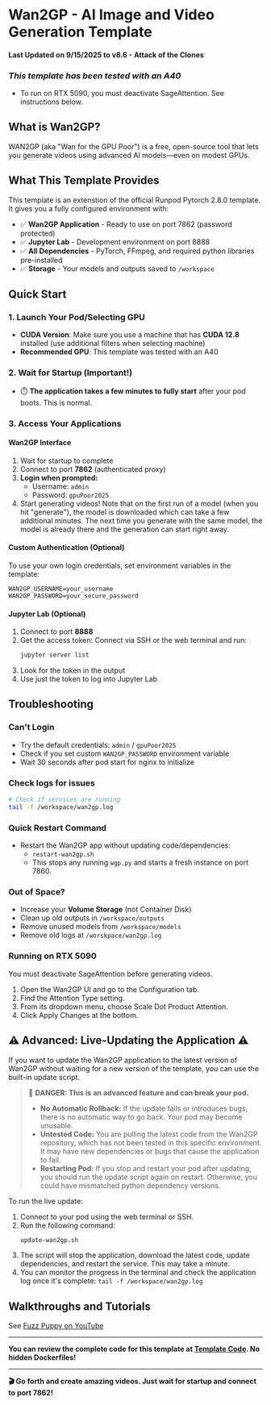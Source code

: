 # Wan2GP - AI Image and Video Generation Template

#### Last Updated on 9/15/2025 to v8.6 - Attack of the Clones

### _This template has been tested with an A40_

- To run on RTX 5090, you must deactivate SageAttention. See instructions below.

## What is Wan2GP?

WAN2GP (aka "Wan for the GPU Poor") is a free, open-source tool that lets you generate videos using advanced AI models—even on modest GPUs.

## What This Template Provides

This template is an extenstion of the official Runpod Pytorch 2.8.0 template. It gives you a fully configured environment with:

- ✅ **Wan2GP Application** - Ready to use on port 7862 (password protected)
- ✅ **Jupyter Lab** - Development environment on port 8888
- ✅ **All Dependencies** - PyTorch, FFmpeg, and required python libraries pre-installed
- ✅ **Storage** - Your models and outputs saved to `/workspace`

## Quick Start

### 1. Launch Your Pod/Selecting GPU

- **CUDA Version**: Make sure you use a machine that has **CUDA 12.8** installed (use additional filters when selecting machine)
- **Recommended GPU**: This template was tested with an A40

### 2. Wait for Startup (Important!)

- ⏱️ **The application takes a few minutes to fully start** after your pod boots. This is normal.

### 3. Access Your Applications

#### Wan2GP Interface

1. Wait for startup to complete
2. Connect to port **7862** (authenticated proxy)
3. **Login when prompted:**
   - Username: `admin`
   - Password: `gpuPoor2025`
4. Start generating videos! Note that on the first run of a model (when you hit "generate"), the model is downloaded which can take a few additional minutes. The next time you generate with the same model, the model is already there and the generation can start right away.

#### Custom Authentication (Optional)

To use your own login credentials, set environment variables in the template:

```
WAN2GP_USERNAME=your_username
WAN2GP_PASSWORD=your_secure_password
```

#### Jupyter Lab (Optional)

1. Connect to port **8888**
2. Get the access token: Connect via SSH or the web terminal and run:
   ```bash
   jupyter server list
   ```
3. Look for the token in the output
4. Use just the token to log into Jupyter Lab

## Troubleshooting

### Can't Login

- Try the default credentials: `admin` / `gpuPoor2025`
- Check if you set custom `WAN2GP_PASSWORD` environment variable
- Wait 30 seconds after pod start for nginx to initialize

### Check logs for issues

```bash
# Check if services are running
tail -f /workspace/wan2gp.log
```

### Quick Restart Command

- Restart the Wan2GP app without updating code/dependencies:
  - `restart-wan2gp.sh`
  - This stops any running `wgp.py` and starts a fresh instance on port 7860.

### Out of Space?

- Increase your **Volume Storage** (not Container Disk)
- Clean up old outputs in `/workspace/outputs`
- Remove unused models from `/workspace/models`
- Remove old logs at `/worskpace/wan2gp.log`

### Running on RTX 5090

You must deactivate SageAttention before generating videos.

1. Open the Wan2GP UI and go to the Configuration tab.
2. Find the Attention Type setting.
3. From its dropdown menu, choose Scale Dot Product Attention.
4. Click Apply Changes at the bottom.

## ⚠️ Advanced: Live-Updating the Application ⚠️

If you want to update the Wan2GP application to the latest version of Wan2GP without waiting for a new version of the template, you can use the built-in update script.

> 🛑 **DANGER: This is an advanced feature and can break your pod.**
>
> - **No Automatic Rollback:** If the update fails or introduces bugs, there is no automatic way to go back. Your pod may become unusable.
> - **Untested Code:** You are pulling the latest code from the Wan2GP repository, which has not been tested in this specific environment. It may have new dependencies or bugs that cause the application to fail.
> - **Restarting Pod:** If you stop and restart your pod after updating, you should run the update script again on restart. Otherwise, you could have mismatched python dependency versions.

To run the live update:

1.  Connect to your pod using the web terminal or SSH.
2.  Run the following command:
    ```bash
    update-wan2gp.sh
    ```
3.  The script will stop the application, download the latest code, update dependencies, and restart the service. This may take a minute.
4.  You can monitor the progress in the terminal and check the application log once it's complete: `tail -f /workspace/wan2gp.log`

## Walkthroughs and Tutorials

See [Fuzz Puppy on YouTube](https://www.youtube.com/@fuzz_puppy)

---

**You can review the complete code for this template at [Template Code](https://github.com/Square-Zero-Labs/Wan2GP/tree/docker). No hidden Dockerfiles!**

---

**🎬 Go forth and create amazing videos. Just wait for startup and connect to port 7862!**
